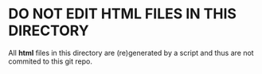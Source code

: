 # DO NOT EDIT HTML FILES IN THIS DIRECTORY

All **html** files in this directory are (re)generated by a script and thus are not commited to this git repo.
